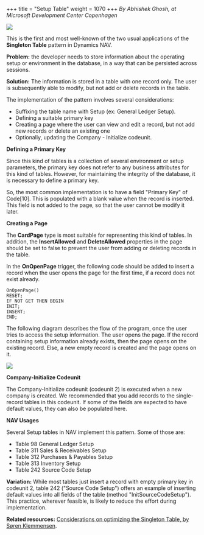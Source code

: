 +++
title = "Setup Table"
weight = 1070
+++
_By Abhishek Ghosh, at Microsoft Development Center Copenhagen_

[![ ][image0]][anchor0]

This is the first and most well-known of the two usual applications of the **Singleton Table** pattern in Dynamics NAV.

**Problem:** the developer needs to store information about the operating setup or environment in the database, in a way that can be persisted across sessions.

**Solution:** The information is stored in a table with one record only. The user is subsequently able to modify, but not add or delete records in the table.

The implementation of the pattern involves several considerations:

* Suffixing the table name with Setup (ex: General Ledger Setup).
* Defining a suitable primary key
* Creating a page where the user can view and edit a record, but not add new records or delete an existing one
* Optionally, updating the Company - Initialize codeunit.

**Defining a Primary Key**

Since this kind of tables is a collection of several environment or setup parameters, the primary key does not refer to any business attributes for this kind of tables. However, for maintaining the integrity of the database, it is necessary to define a primary key.

So, the most common implementation is to have a field "Primary Key" of Code\[10\]. This is populated with a blank value when the record is inserted. This field is not added to the page, so that the user cannot be modify it later.

**Creating a Page**

The **CardPage** type is most suitable for representing this kind of tables. In addition, the **InsertAllowed** and **DeleteAllowed** properties in the page should be set to false to prevent the user from adding or deleting records in the table.

In the **OnOpenPage** trigger, the following code should be added to insert a record when the user opens the page for the first time, if a record does not exist already.

    OnOpenPage()
    RESET;
    IF NOT GET THEN BEGIN
    INIT;
    INSERT;
    END;

The following diagram describes the flow of the program, once the user tries to access the setup information. The user opens the page. If the record containing setup information already exists, then the page opens on the existing record. Else, a new empty record is created and the page opens on it.

[![ ][image1]][anchor1]

**Company-Initialize Codeunit**

The Company-Initialize codeunit (codeunit 2) is executed when a new company is created. We recommended that you add records to the single-record tables in this codeunit. If some of the fields are expected to have default values, they can also be populated here.

**NAV Usages**

Several Setup tables in NAV implement this pattern. Some of those are:

* Table 98 General Ledger Setup
* Table 311 Sales & Receivables Setup
* Table 312 Purchases & Payables Setup
* Table 313 Inventory Setup
* Table 242 Source Code Setup

**Variation:** While most tables just insert a record with empty primary key in codeunit 2, table 242 ("Source Code Setup") offers an example of inserting default values into all fields of the table (method "InitSourceCodeSetup"). This practice, wherever feasible, is likely to reduce the effort during implementation.

**Related resources:** [Considerations on optimizing the Singleton Table, by Søren Klemmensen][anchor2].



[anchor0]: Setup-Table.png
[anchor1]: 6675.NAVSetupTablePattern2.png
[anchor2]: http://www.klemmensen.ca/Blog/Post/35/Initialize-Setup-Tables


[image0]: Setup-Table.png
[image1]: 6675.NAVSetupTablePattern2.png
